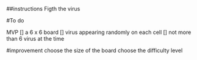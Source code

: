##instructions Figth the virus


#To do

MVP
[] a 6 x 6 board
[] virus appearing randomly on each cell
[] not more than 6 virus at the time

#improvement
choose the size of the board
choose the difficulty level
